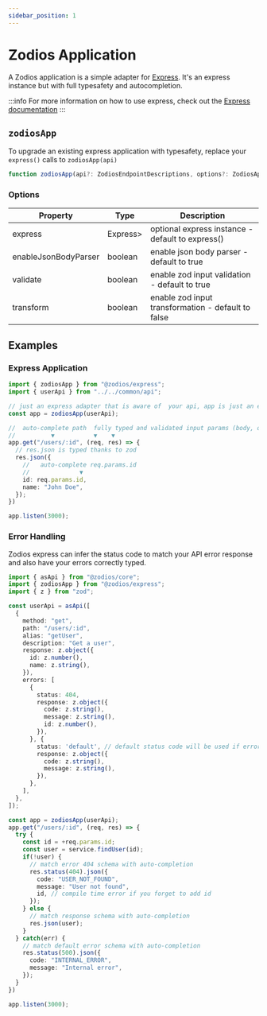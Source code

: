 ```yaml
---
sidebar_position: 1
---
```


# Zodios Application

A Zodios application is a simple adapter for [Express](https://expressjs.com/). It's an express instance but with full typesafety and autocompletion.

:::info
For more information on how to use express, check out the [Express documentation](https://expressjs.com/)
:::

## `zodiosApp`

To upgrade an existing express application with typesafety, replace your `express()` calls to `zodiosApp(api)`

```ts
function zodiosApp(api?: ZodiosEndpointDescriptions, options?: ZodiosAppOptions): ZodiosApp
```

### Options

| Property             | Type     | Description                                        |
| -------------------- | -------- | -------------------------------------------------- |
| express              | Express> | optional express instance - default to express()   |
| enableJsonBodyParser | boolean  | enable json body parser - default to true          |
| validate             | boolean  | enable zod input validation - default to true      |
| transform            | boolean  | enable zod input transformation - default to false |

## Examples

### Express Application


```ts title="/src/server/app.ts"
import { zodiosApp } from "@zodios/express";
import { userApi } from "../../common/api";

// just an express adapter that is aware of  your api, app is just an express app with type annotations and validation middlewares
const app = zodiosApp(userApi);

//  auto-complete path  fully typed and validated input params (body, query, path, header)
//          ▼           ▼    ▼
app.get("/users/:id", (req, res) => {
  // res.json is typed thanks to zod
  res.json({
    //   auto-complete req.params.id
    //              ▼
    id: req.params.id,
    name: "John Doe",
  });
})

app.listen(3000);
```

### Error Handling

Zodios express can infer the status code to match your API error response and also have your errors correctly typed.

```typescript title="/src/server/app.ts"
import { asApi } from "@zodios/core";
import { zodiosApp } from "@zodios/express";
import { z } from "zod";

const userApi = asApi([
  {
    method: "get",
    path: "/users/:id",
    alias: "getUser",
    description: "Get a user",
    response: z.object({
      id: z.number(),
      name: z.string(),
    }),
    errors: [
      {
        status: 404,
        response: z.object({
          code: z.string(),
          message: z.string(),
          id: z.number(),
        }),
      }, {
        status: 'default', // default status code will be used if error is not 404
        response: z.object({
          code: z.string(),
          message: z.string(),
        }),
      },
    ],
  },
]);

const app = zodiosApp(userApi);
app.get("/users/:id", (req, res) => {
  try {
    const id = +req.params.id;
    const user = service.findUser(id);
    if(!user) {
      // match error 404 schema with auto-completion
      res.status(404).json({
        code: "USER_NOT_FOUND",
        message: "User not found",
        id, // compile time error if you forget to add id
      });
    } else {
      // match response schema with auto-completion
      res.json(user);
    }
  } catch(err) {
    // match default error schema with auto-completion
    res.status(500).json({
      code: "INTERNAL_ERROR",
      message: "Internal error",
    });
  }
})

app.listen(3000);
```
